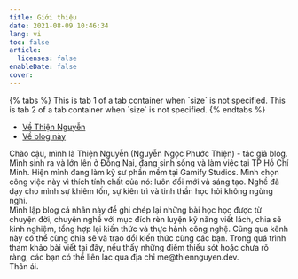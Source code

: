 ```yaml
---
title: Giới thiệu
date: 2021-08-09 10:46:34
lang: vi
toc: false
article:
  licenses: false
enableDate: false
cover:
---
```

<div class="example-tab-container">
{% tabs %}
<!-- tab id:tab_size_default_1 "title:Tab 1" active -->
This is tab 1 of a tab container when `size` is not specified.
<!-- endtab -->
<!-- tab id:tab_size_default_2 "title:Tab 2" -->
This is tab 2 of a tab container when `size` is not specified.
<!-- endtab -->
{% endtabs %}
</div>
<div class="tabs is-boxed my-3">
  <ul class="mx-0 my-0">
    <li class="is-active">
      <a href="#about-me">
        <span class="icon is-small"><i class="fas fa-file-code" aria-hidden="true"></i></span>
        <span>Về Thiện Nguyễn</span>
      </a>
    </li>
    <li>
      <a href="#about-site">
        <span class="icon is-small"><i class="fas fa-cubes" aria-hidden="true"></i></span>
        <span>Về blog này</span>
      </a>
    </li>
  </ul>
</div>

<div id="about-me" class="tab-content">
  Chào cậu, mình là Thiện Nguyễn (Nguyễn Ngọc Phước Thiện) - tác giả blog.
Mình sinh ra và lớn lên ở Đồng Nai, đang sinh sống và làm việc tại TP Hồ Chí Minh. Hiện mình đang làm kỹ sư phần mềm tại Gamify Studios. Mình chọn công việc này vì thích tính chất của nó: luôn đổi mới và sáng tạo. Nghề đã dạy cho mình sự khiêm tốn, sự kiên trì và tinh thần học hỏi không ngừng nghỉ. 
</div>

<div id="about-site" class="tab-content is-hidden">
  Mình lập blog cá nhân này để ghi chép lại những bài học học được từ chuyện đời, chuyện nghề với mục đích rèn luyện kỹ năng viết lách, chia sẽ kinh nghiệm, tổng hợp lại kiến thức và thực hành công nghệ. Cũng qua kênh này có thể cùng chia sẽ và trao đổi kiến thức cùng các bạn. Trong quá trình tham khảo bài viết tại đây, nếu thấy những điểm thiếu sót hoặc chưa rõ ràng, các bạn có thể liên lạc qua địa chỉ me@thiennguyen.dev.
  <br>
  Thân ái.
</div>



